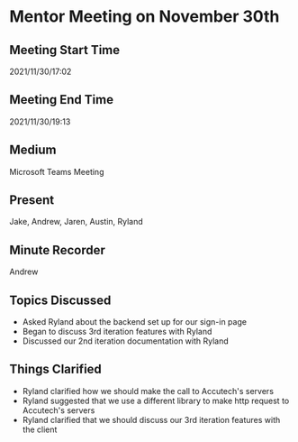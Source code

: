 # Mentor Meeting on November 30th
## Meeting Start Time
2021/11/30/17:02

## Meeting End Time
2021/11/30/19:13

## Medium
Microsoft Teams Meeting

## Present
Jake, Andrew, Jaren, Austin, Ryland

## Minute Recorder
Andrew

## Topics Discussed
<ul>
    <li>Asked Ryland about the backend set up for our sign-in page
    <li>Began to discuss 3rd iteration features with Ryland
    <li>Discussed our 2nd iteration documentation with Ryland
</ul>

## Things Clarified
<ul>
    <li>Ryland clarified how we should make the call to Accutech's servers
    <li>Ryland suggested that we use a different library to make http request to Accutech's servers
    <li>Ryland clarified that we should discuss our 3rd iteration features with the client
</ul>